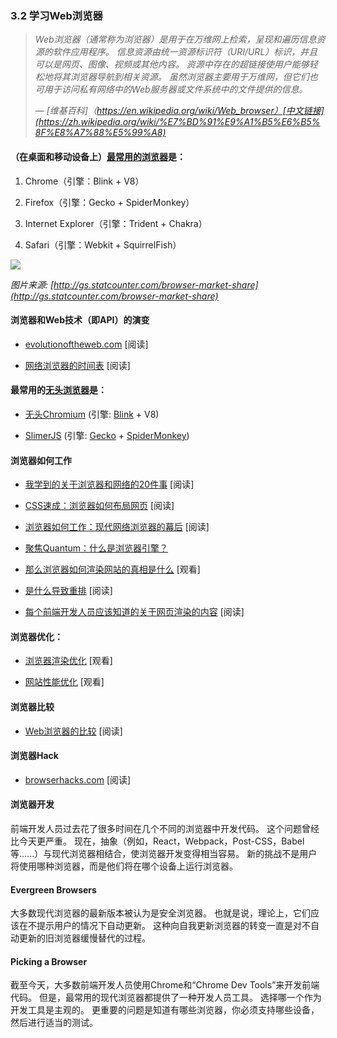 <!-- 3.2. - Learn Web Browsers -->
### 3.2 学习Web浏览器

 <!-- A web browser (commonly referred to as a browser) is a software application for retrieving, presenting, and traversing information resources on the World Wide Web. An information resource is identified by a Uniform Resource Identifier (URI/URL) and may be a web page, image, video or other piece of content. Hyperlinks present in resources enable users easily to navigate their browsers to related resources. Although browsers are primarily intended to use the World Wide Web, they can also be used to access information provided by web servers in private networks or files in file systems.
 — [Wikipedia](https://en.wikipedia.org/wiki/Web_browser) -->

> *Web浏览器（通常称为浏览器）是用于在万维网上检索，呈现和遍历信息资源的软件应用程序。 信息资源由统一资源标识符（URI/URL）标识，并且可以是网页、图像、视频或其他内容。 资源中存在的超链接使用户能够轻松地将其浏览器导航到相关资源。 虽然浏览器主要用于万维网，但它们也可用于访问私有网络中的Web服务器或文件系统中的文件提供的信息。*
>
> *— [维基百科]（https://en.wikipedia.org/wiki/Web_browser）[中文链接](https://zh.wikipedia.org/wiki/%E7%BD%91%E9%A1%B5%E6%B5%8F%E8%A7%88%E5%99%A8)*

<!-- The most commonly used browsers (on desktop and mobile) are: -->

#### （在桌面和移动设备上）[最常用的浏览器](https://netmarketshare.com/?options=%7B%22filter%22%3A%7B%22%24and%22%3A%5B%7B%22deviceType%22%3A%7B%22%24in%22%3A%5B%22Desktop%2Flaptop%22%2C%22Mobile%22%5D%7D%7D%5D%7D%2C%22dateLabel%22%3A%22Trend%22%2C%22attributes%22%3A%22share%22%2C%22group%22%3A%22browser%22%2C%22sort%22%3A%7B%22share%22%3A-1%7D%2C%22id%22%3A%22browsersDesktop%22%2C%22dateInterval%22%3A%22Monthly%22%2C%22dateStart%22%3A%222018-01%22%2C%22dateEnd%22%3A%222018-12%22%2C%22segments%22%3A%22-1000%22%7D)是：

1. Chrome（引擎：Blink + V8）

2. Firefox（引擎：Gecko + SpiderMonkey）

3. Internet Explorer（引擎：Trident + Chakra）

4. Safari（引擎：Webkit + SquirrelFish）

![](https://frontendmasters.com/books/front-end-handbook/2019/assets/images/statcounter.png)

*图片来源: [http://gs.statcounter.com/browser-market-share](http://gs.statcounter.com/browser-market-share)*

<!-- Evolution of Browsers & Web Technologies (i.e., APIs) -->
#### 浏览器和Web技术（即API）的演变

*   [evolutionoftheweb.com](http://www.evolutionoftheweb.com/) \[阅读\]

*   [网络浏览器的时间表](https://en.wikipedia.org/wiki/Timeline_of_web_browsers) \[阅读\]

<!-- The Most Commonly Used Headless Browser Are: -->
#### 最常用的[无头浏览器](http://www.asad.pw/HeadlessBrowsers/)是：

*   [无头Chromium](https://chromium.googlesource.com/chromium/src/+/lkgr/headless/README.md) (引擎: [Blink](https://www.chromium.org/blink) \+ V8)

*   [SlimerJS](http://slimerjs.org/) (引擎: [Gecko](https://en.wikipedia.org/wiki/Gecko_%28software%29) \+ [SpiderMonkey](https://en.wikipedia.org/wiki/SpiderMonkey_%28software%29))

<!-- How Browsers Work -->
#### 浏览器如何工作

*   [我学到的关于浏览器和网络的20件事](http://www.20thingsilearned.com/en-US/foreword/1) \[阅读\]

*   [CSS速成：浏览器如何布局网页](http://dbaron.org/talks/2012-03-11-sxsw/master.xhtml) \[阅读\]

*   [浏览器如何工作：现代网络浏览器的幕后](http://www.html5rocks.com/en/tutorials/internals/howbrowserswork/) \[阅读\]

*   [聚焦Quantum：什么是浏览器引擎？](https://hacks.mozilla.org/2017/05/quantum-up-close-what-is-a-browser-engine/)

*   [那么浏览器如何渲染网站的真相是什么](https://www.youtube.com/watch?v=SmE4OwHztCc) \[观看\]

*   [是什么导致重排](https://gist.github.com/paulirish/5d52fb081b3570c81e3a) \[阅读\]

*   [每个前端开发人员应该知道的关于网页渲染的内容](http://frontendbabel.info/articles/webpage-rendering-101/) \[阅读\]

<!-- Optimizing for Browsers: -->
#### 浏览器优化：

*   [浏览器渲染优化](https://www.udacity.com/course/browser-rendering-optimization--ud860) \[观看\]

*   [网站性能优化](https://www.udacity.com/course/website-performance-optimization--ud884) \[观看\]

<!-- Comparing Browsers -->
#### 浏览器比较

*   [Web浏览器的比较](https://en.wikipedia.org/wiki/Comparison_of_web_browsers) \[阅读\]

<!-- Browser Hacks -->
#### 浏览器Hack

*   [browserhacks.com](http://browserhacks.com/) \[阅读\]

<!-- Developing for Browsers -->
#### 浏览器开发

<!-- In the past, front-end developers spent a lot of time making code work in several different browsers. This was once a bigger issue than it is today. Today, abstractions (e.g., React, Webpack, Post-CSS, Babel etc...) combined with modern browsers make browser development fairly easy. The new challenge is not which browser the user will use, but on which device they will run the browser. -->
前端开发人员过去花了很多时间在几个不同的浏览器中开发代码。 这个问题曾经比今天更严重。 现在，抽象（例如，React，Webpack，Post-CSS，Babel等......）与现代浏览器相结合，使浏览器开发变得相当容易。 新的挑战不是用户将使用哪种浏览器，而是他们将在哪个设备上运行浏览器。

<!-- Evergreen Browsers -->
#### Evergreen Browsers

<!-- The latest versions of most modern browsers are considered evergreen browsers. That is, in theory, they are supposed to automatically update themselves silently without prompting the user. This move towards self-updating browsers has been in reaction to the slow process of eliminating older browsers that do not auto-update. -->
大多数现代浏览器的最新版本被认为是安全浏览器。 也就是说，理论上，它们应该在不提示用户的情况下自动更新。 这种向自我更新浏览器的转变一直是对不自动更新的旧浏览器缓慢替代的过程。

<!-- Picking a Browser -->
#### Picking a Browser

<!-- As of today, most front-end developers use Chrome and "Chrome Dev Tools" to develop front-end code. However, the most used modern browsers all offer a flavor of developer tools. Picking one to use for development is a subjective choice. The more important issue is knowing which browsers, on which devices, you have to support and then testing appropriately. -->
截至今天，大多数前端开发人员使用Chrome和“Chrome Dev Tools”来开发前端代码。 但是，最常用的现代浏览器都提供了一种开发人员工具。 选择哪一个作为开发工具是主观的。 更重要的问题是知道有哪些浏览器，你必须支持哪些设备，然后进行适当的测试。

